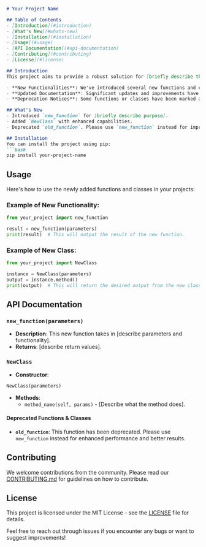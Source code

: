 ```markdown
# Your Project Name

## Table of Contents
- [Introduction](#introduction)
- [What's New](#whats-new)
- [Installation](#installation)
- [Usage](#usage)
- [API Documentation](#api-documentation)
- [Contributing](#contributing)
- [License](#license)

## Introduction
This project aims to provide a robust solution for [briefly describe the purpose of the project]. With a clean, modular design, it is perfect for developers who need reliable tools for [describe the main functionalities briefly].

- **New Functionalities**: We've introduced several new functions and classes to enhance the core functionalities of the project.
- **Updated Documentation**: Significant updates and improvements have been made to the README file with usage examples and API documentation.
- **Deprecation Notices**: Some functions or classes have been marked as deprecated and are scheduled for removal in future releases.

## What's New
- Introduced `new_function` for [briefly describe purpose].
- Added `NewClass` with enhanced capabilities.
- Deprecated `old_function`. Please use `new_function` instead for improved performance.

## Installation
You can install the project using pip:
```bash
pip install your-project-name
```

## Usage
Here's how to use the newly added functions and classes in your projects:

### Example of New Functionality:
```python
from your_project import new_function

result = new_function(parameters)
print(result)  # This will output the result of the new function.
```

### Example of New Class:
```python
from your_project import NewClass

instance = NewClass(parameters)
output = instance.method()
print(output)  # This will return the desired output from the new class.
```

## API Documentation

### `new_function(parameters)`
- **Description**: This new function takes in [describe parameters and functionality].
- **Returns**: [describe return values].

### `NewClass`
- **Constructor**:
```python
NewClass(parameters)
```
- **Methods**:
  - `method_name(self, params)` - [Describe what the method does].

#### Deprecated Functions & Classes
- **`old_function`**: This function has been deprecated. Please use `new_function` instead for enhanced performance and better results.

## Contributing
We welcome contributions from the community. Please read our [CONTRIBUTING.md](link_to_contributing_file) for guidelines on how to contribute.

## License
This project is licensed under the MIT License - see the [LICENSE](LICENSE) file for details.

Feel free to reach out through issues if you encounter any bugs or want to suggest improvements!
```

